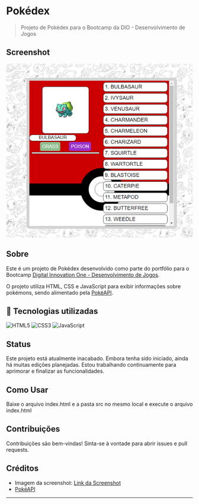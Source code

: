 # Pokédex

> Projeto de Pokédex para o Bootcamp da DIO - Desenvolvimento de Jogos

## Screenshot

![Screenshot](https://github.com/Pidiotto/pokedex/blob/main/screenshot.png)

## Sobre

Este é um projeto de Pokédex desenvolvido como parte do portfólio para o Bootcamp [Digital Innovation One - Desenvolvimento de Jogos](https://link-do-bootcamp).

O projeto utiliza HTML, CSS e JavaScript para exibir informações sobre pokémons, sendo alimentado pela [PokéAPI](https://pokeapi.co/).

## 🚀 Tecnologias utilizadas

![HTML5](https://img.shields.io/badge/HTML5-E34F26?style=for-the-badge&logo=html5&logoColor=white)
![CSS3](https://img.shields.io/badge/CSS3-1572B6?style=for-the-badge&logo=css3&logoColor=white)
![JavaScript](https://img.shields.io/badge/JavaScript-F7DF1E?style=for-the-badge&logo=javascript&logoColor=black)


## Status

Este projeto está atualmente inacabado. Embora tenha sido iniciado, ainda há muitas edições planejadas. Estou trabalhando continuamente para aprimorar e finalizar as funcionalidades.

## Como Usar

Baixe o arquivo index.html e a pasta src no mesmo local e execute o arquivo index.html

## Contribuições

Contribuições são bem-vindas! Sinta-se à vontade para abrir issues e pull requests.

## Créditos

- Imagem da screenshot: [Link da Screenshot](https://github.com/Pidiotto/pokedex/blob/main/screenshot.png)
- [PokéAPI](https://pokeapi.co/)

---
